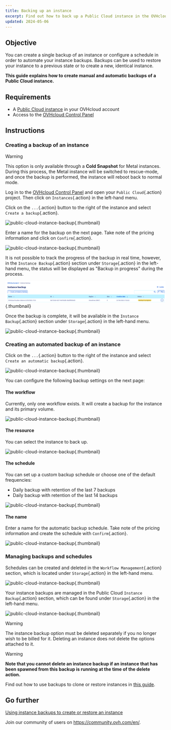 ```yaml
---
title: Backing up an instance
excerpt: Find out how to back up a Public Cloud instance in the OVHcloud Control Panel
updated: 2024-05-06
---
```


## Objective

You can create a single backup of an instance or configure a schedule in order to automate your instance backups. Backups can be used to restore your instance to a previous state or to create a new, identical instance.

**This guide explains how to create manual and automatic backups of a Public Cloud instance.**

## Requirements

- A [Public Cloud instance](https://www.ovhcloud.com/en-sg/public-cloud/) in your OVHcloud account
- Access to the [OVHcloud Control Panel](/links/manager)

## Instructions

### Creating a backup of an instance

> [!warning]
> This option is only available through a **Cold Snapshot** for Metal instances. During this process, the Metal instance will be switched to rescue-mode, and once the backup is performed, the instance will reboot back to normal mode.
>

Log in to the [OVHcloud Control Panel](/links/manager) and open your `Public Cloud`{.action} project. Then click on `Instances`{.action} in the left-hand menu.

Click on the `...`{.action} button to the right of the instance and select `Create a backup`{.action}.

![public-cloud-instance-backup](images/createbackup1.png){.thumbnail}

Enter a name for the backup on the next page. Take note of the pricing information and click on `Confirm`{.action}.

![public-cloud-instance-backup](images/createbackup2.png){.thumbnail}

It is not possible to track the progress of the backup in real time, however, in the `Instance Backup`{.action} section under `Storage`{.action} in the left-hand menu, the status will be displayed as "Backup in progress" during the process.

![public-cloud-instance-backup](images/backup_in_progress.png){.thumbnail}

Once the backup is complete, it will be available in the `Instance Backup`{.action} section under `Storage`{.action} in the left-hand menu.

![public-cloud-instance-backup](images/createbackup3.png){.thumbnail}

### Creating an automated backup of an instance

Click on the `...`{.action} button to the right of the instance and select `Create an automatic backup`{.action}.

![public-cloud-instance-backup](images/createbackup4.png){.thumbnail}

You can configure the following backup settings on the next page:

#### **The workflow** 

Currently, only one workflow exists. It will create a backup for the instance and its primary volume.

![public-cloud-instance-backup](images/createbackup5.png){.thumbnail}

#### **The resource** 

You can select the instance to back up.

![public-cloud-instance-backup](images/createbackup6.png){.thumbnail}

#### **The schedule** 

You can set up a custom backup schedule or choose one of the default frequencies:

- Daily backup with retention of the last 7 backups
- Daily backup with retention of the last 14 backups

![public-cloud-instance-backup](images/createbackup7.png){.thumbnail}

#### **The name** 

Enter a name for the automatic backup schedule. Take note of the pricing information and create the schedule with `Confirm`{.action}.
 
![public-cloud-instance-backup](images/createbackup8.png){.thumbnail}

### Managing backups and schedules

Schedules can be created and deleted in the `Workflow Management`{.action} section, which is located under `Storage`{.action} in the left-hand menu.

![public-cloud-instance-backup](images/createbackup9.png){.thumbnail}

Your instance backups are managed in the Public Cloud `Instance Backup`{.action} section, which can be found under `Storage`{.action} in the left-hand menu.

![public-cloud-instance-backup](images/createbackup10.png){.thumbnail}

> [!warning]
> The instance backup option must be deleted separately if you no longer wish to be billed for it. Deleting an instance does not delete the options attached to it.
>

> [!warning]
> **Note that you cannot delete an instance backup if an instance that has been spawned from this backup is running at the time of the delete action.**

Find out how to use backups to clone or restore instances in [this guide](/pages/public_cloud/compute/create_restore_a_virtual_server_with_a_backup).

## Go further

[Using instance backups to create or restore an instance](/pages/public_cloud/compute/create_restore_a_virtual_server_with_a_backup)

Join our community of users on <https://community.ovh.com/en/>.
